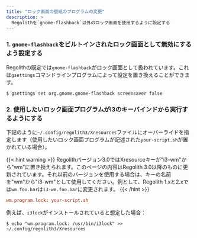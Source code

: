 ```yaml
---
title: "ロック画面の壁紙のプログラムの変更"
description: >
  Regolithを`gnome-flashback`以外のロック画面を使用するように設定する
---
```


### 1. `gnome-flashback`をビルトインされたロック画面として無効にするよう設定する

Regolithの既定では`gnome-flashback`がロック画面として扱われています。これは`gsettings`コマンドラインプログラムによって設定を置き換えることができます。

```console
$ gsettings set org.gnome.gnome-flashback screensaver false
```

### 2. 使用したいロック画面プログラムがi3のキーバインドから実行するようにする

下記のように`~/.config/regolith3/Xresources`ファイルにオーバーライドを指定します（使用したいロック画面プログラムが記述された`your-script.sh`が置かれている場合）。

{{< hint warning >}}
Regolithバージョン3.0ではXresourceキーが"i3-wm"から"wm"に置き換えられます。このページの内容はRegolith 3.0以降のものに更新されています。それ以前のバージョンを使用する場合は、キーの名前を"wm"から"i3-wm"として使用してください。例として、Regolith 1.xと2.xでは`wm.foo.bar`は`i3-wm.foo.bar`に変更されます。
{{< /hint >}}

```toml
wm.program.lock: your-script.sh
```

例えば、`i3lock`がインストールされていると想定した場合：

```console
$ echo "wm.program.lock: /usr/bin/i3lock" >> ~/.config/regolith3/Xresources
```
